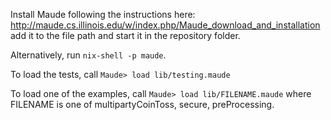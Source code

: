Install Maude following the instructions here:
http://maude.cs.illinois.edu/w/index.php/Maude_download_and_installation
add it to the file path and start it in the repository folder. 

Alternatively, run `nix-shell -p maude`.

To load the tests, call
 `Maude> load lib/testing.maude`
 
To load one of the examples, call
 `Maude> load lib/FILENAME.maude`
where FILENAME is one of multipartyCoinToss, secure, preProcessing.


